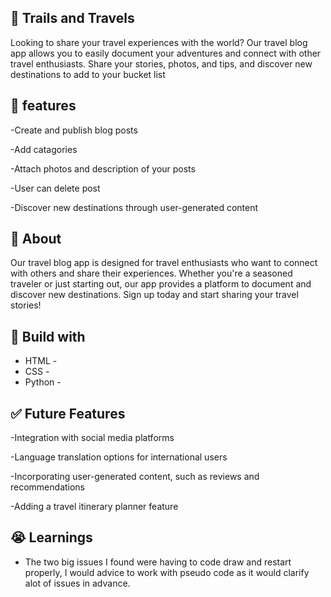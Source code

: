 ## :round_pushpin: Trails and Travels
Looking to share your travel experiences with the world? Our travel blog app allows you to easily document your adventures and connect with other travel enthusiasts. Share your stories, photos, and tips, and discover new destinations to add to your bucket list

## :eyes: features
-Create and publish blog posts

-Add catagories

-Attach photos and description of  your posts

-User can delete post

-Discover new destinations through user-generated content

## :page_facing_up: About
Our travel blog app is designed for travel enthusiasts who want to connect with others and share their experiences. Whether you're a seasoned traveler or just starting out, our app provides a platform to document and discover new destinations. Sign up today and start sharing your travel stories!

## :rocket: Build with  
- HTML - 
- CSS -
- Python - 

## :white_check_mark: Future Features
-Integration with social media platforms

-Language translation options for international users

-Incorporating user-generated content, such as reviews and recommendations

-Adding a travel itinerary planner feature

## :sob: Learnings
- The two big issues I found were having to code draw and restart properly, I would advice to work with pseudo code as it would clarify alot of issues in advance.
